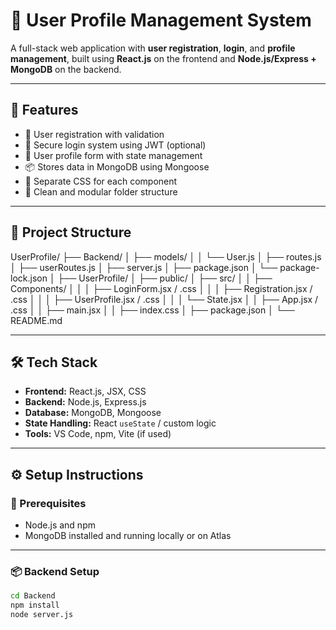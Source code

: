 # 👤 User Profile Management System

A full-stack web application with **user registration**, **login**, and **profile management**, built using **React.js** on the frontend and **Node.js/Express + MongoDB** on the backend.

---

## 🚀 Features

- 🔐 User registration with validation
- 🔑 Secure login system using JWT (optional)
- 👤 User profile form with state management
- 📦 Stores data in MongoDB using Mongoose
- 🎨 Separate CSS for each component
- 📁 Clean and modular folder structure

---

## 📂 Project Structure

UserProfile/
├── Backend/
│ ├── models/
│ │ └── User.js
│ ├── routes.js
│ ├── userRoutes.js
│ ├── server.js
│ ├── package.json
│ └── package-lock.json
│
├── UserProfile/
│ ├── public/
│ ├── src/
│ │ ├── Components/
│ │ │ ├── LoginForm.jsx / .css
│ │ │ ├── Registration.jsx / .css
│ │ │ ├── UserProfile.jsx / .css
│ │ │ └── State.jsx
│ │ ├── App.jsx / .css
│ │ ├── main.jsx
│ │ ├── index.css
│ ├── package.json
│ └── README.md


---

## 🛠️ Tech Stack

- **Frontend:** React.js, JSX, CSS
- **Backend:** Node.js, Express.js
- **Database:** MongoDB, Mongoose
- **State Handling:** React `useState` / custom logic
- **Tools:** VS Code, npm, Vite (if used)

---

## ⚙️ Setup Instructions

### 📌 Prerequisites

- Node.js and npm
- MongoDB installed and running locally or on Atlas

---

### 📦 Backend Setup

```bash
cd Backend
npm install
node server.js
